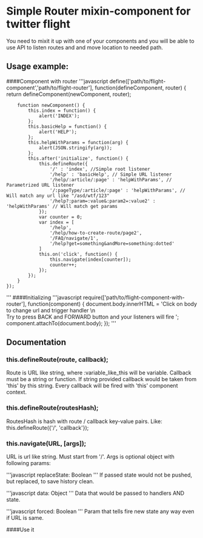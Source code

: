 # Simple Router mixin-component for twitter flight

You need to mixit it up with one of your components and you will be able to use API to listen routes and and move location to needed path.

## Usage example:
####Component with router
'''javascript
    define(['path/to/flight-component','path/to/flight-router'], function(defineComponent, router) {
        return defineComponent(newComponent, router);

        function newComponent() {
            this.index = function() {
                alert('INDEX');
            };
            this.basicHelp = function() {
                alert('HELP');
            };
            this.helpWithParams = function(arg) {
                alert(JSON.stringify(arg));
            };
            this.after('initialize', function() {
                this.defineRoute({
                    '/' : 'index', //Simple root listener
                    '/help' : 'basicHelp', // Simple URL listener
                    '/help/:article/:page' : 'helpWithParams', // Parametrized URL listener
                    '/:pageType/:article/:page' : 'helpWithParams', // Will match any url like "/asd/wtf/123"
                    '/help?:param=:value&:param2=:value2' : 'helpWithParams' // Will match get params
                });
                var counter = 0;
                var index = [
                    '/help',
                    '/help/how-to-create-route/page2',
                    '/FAQ/navigate/1',
                    '/help?get=something&andMore=something:dotted'
                ]
                this.on('click', function() {
                    this.navigate(index[counter]);
                    counter++;
                });
            });
        }
    });
'''
####Initializing
'''javascript
    require(['path/to/flight-component-with-router'], function(component) {
        document.body.innerHTML = 'Click on body to change url and trigger handler \n \
        Try to press BACK and FORWARD button and your listeners will fire
        ';
        component.attachTo(document.body);
    });
'''

## Documentation
### this.defineRoute(route, callback);
Route is URL like string, where :variable_like_this will be variable.
Callback must be a string or function. If string provided callback would be taken from 'this' by this string.
Every callback will be fired with 'this' component context.

### this.defineRoute(routesHash);
RoutesHash is hash with route / callback key-value pairs.
Like: this.defineRoute({'/', 'callback'});

### this.navigate(URL, [args]);
URL is url like string. Must start from '/'.
Args is optional object with following params:

'''javascript
    replaceState: Boolean
'''
If passed state would not be pushed, but replaced, to save history clean.

'''javascript
    data: Object
'''
Data that would be passed to handlers AND state.

'''javascript
    forced: Boolean
'''
Param that tells fire new state any way even if URL is same.

####Use it